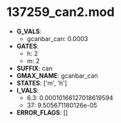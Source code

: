 # 137259_can2.mod

- **G_VALS**:
  - gcanbar_can: 0.0003
- **GATES**:
  - h: 2
  - m: 2
- **SUFFIX**: can
- **GMAX_NAME**: gcanbar_can
- **STATES**: ['m', 'h']
- **I_VALS**:
  - 6.3: 0.00010166127018619594
  - 37: 9.505671180126e-05
- **ERROR_FLAGS**: []
